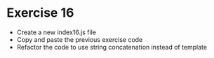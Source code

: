 # Exercise 16

- Create a new index16.js file
- Copy and paste the previous exercise code
- Refactor the code to use string concatenation instead of template
